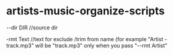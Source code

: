 # artists-music-organize-scripts

--dir DIR  //source dir

-rmt Text   //text for exclude /trim from name (for example "Artist - track.mp3" will be "track.mp3" only when you pass "--rmt Artist" 
